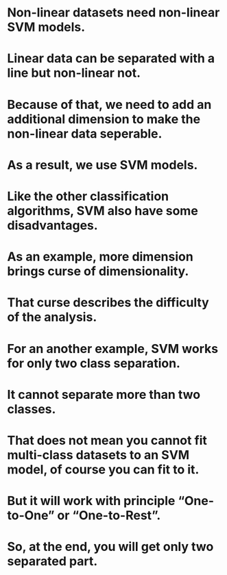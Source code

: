 # Non-linear datasets need non-linear SVM models. 
# Linear data can be separated with a line but non-linear not. 
# Because of that, we need to add an additional dimension to make the non-linear data seperable. 
# As a result, we use SVM models. 
# Like the other classification algorithms, SVM also have some disadvantages. 
# As an example, more dimension brings curse of dimensionality. 
# That curse describes the difficulty of the analysis. 
# For an another example, SVM works for only two class separation. 
# It cannot separate more than two classes. 
# That does not mean you cannot fit multi-class datasets to an SVM model, of course you can fit to it. 
# But it will work with principle “One-to-One” or “One-to-Rest”. 
# So, at the end, you will get only two separated part.
